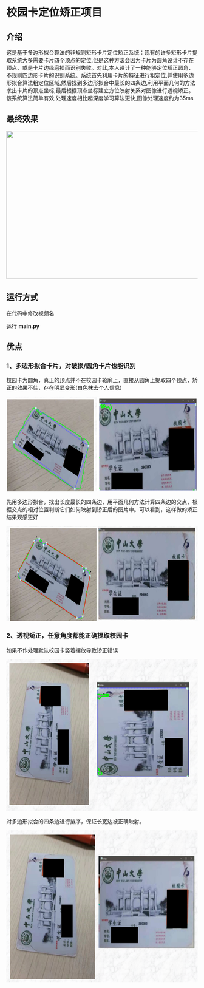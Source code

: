 # 校园卡定位矫正项目


## 介绍
这是基于多边形拟合算法的非规则矩形卡片定位矫正系统：现有的许多矩形卡片提取系统大多需要卡片四个顶点的定位,但是这种方法会因为卡片为圆角设计不存在顶点、或是卡片边缘磨损而识别失败。对此,本人设计了一种能够定位矫正圆角、不规则四边形卡片的识别系统。系统首先利用卡片的特征进行粗定位,并使用多边形拟合算法粗定位区域,然后找到多边形拟合中最长的四条边,利用平面几何的方法求出卡片的顶点坐标,最后根据顶点坐标建立方位映射关系对图像进行透视矫正。该系统算法简单有效,处理速度相比起深度学习算法更快,图像处理速度约为35ms


## 最终效果

<p align="center">
  <img width="600" height="390" src="images/final.gif">
</p>

## 运行方式

在代码中修改视频名

运行 **main.py**

## 优点

### 1、多边形拟合卡片，对破损/圆角卡片也能识别
校园卡为圆角，真正的顶点并不在校园卡轮廓上，直接从圆角上提取四个顶点，矫正的效果不佳，存在明显变形(白色抹去个人信息)
<p align="center">
  <img width="730" height="250" src="images/1-bef.png">
</p>
先用多边形拟合，找出长度最长的四条边，用平面几何方法计算四条边的交点，根据交点的相对位置判断它们如何映射到矫正后的图片中。可以看到，这样做的矫正结果观感更好
<p align="center">
  <img width="730" height="250" src="images/1-aft.png">
</p>

### 2、透视矫正，任意角度都能正确提取校园卡

如果不作处理默认校园卡竖着摆放导致矫正错误
<p align="center">
  <img width="730" height="400" src="images/2-bef.png">
</p>
对多边形拟合的四条边进行排序，保证长宽边被正确映射。

<p align="center">
  <img width="730" height="400" src="images/2-aft.png">
</p>
